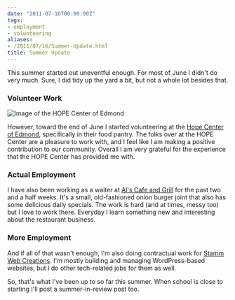 ```yaml
---
date: "2011-07-16T00:00:00Z"
tags:
- employment
- volunteering
aliases:
- /2011/07/16/Summer-Update.html
title: Summer Update
---
```


This summer started out uneventful enough. For most of June I didn't do
very much. Sure, I did tidy up the yard a bit, but not a whole lot besides that.

<!--more-->

### Volunteer Work
![Image of the HOPE Center of Edmond](/images/2011/07/16/hopecenter.jpg)

However, toward the end of June I started volunteering at the [Hope Center of Edmond](http://www.hopecenterofedmond.com),
specifically in their food pantry. The folks over at the HOPE Center are a
pleasure to work with, and I feel like I am making a positive contribution
to our community. Overall I am very grateful for the experience
that the HOPE Center has provided me with. 

### Actual Employment

I have also been working as a waiter at [Al's Cafe and Grill](http://maps.google.com/maps/place?cid=3401404715024300847&q=Al's+Cafe+and+Grill,+Edmond,+OK&hl=en&ved=0CBAQ-gswAA&sa=X&ei=oOYfTuDOFZCUzATw942UBA&sig2=KN3QWgRGOPPQ1VY8mO0fEw) for the past two and a half
weeks. It's a small, old-fashioned onion burger joint that also has some delicious daily specials. 
The work is hard (and at times, messy too) but I love to work there. Everyday I learn something new
and interesting about the restaurant business.

### More Employment

And if all of that wasn't enough, I'm also doing contractual work for [Stamm Web Creations](http://www.stammwebcreations.com/).
I'm mostly building and managing WordPress-based websites, but I do other tech-related jobs
for them as well. 

So, that's what I've been up to so far this summer. When school is close to starting I'll post a summer-in-review post too.

